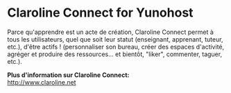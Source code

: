 # Claroline Connect for Yunohost #

Parce qu'apprendre est un acte de création, Claroline Connect permet à tous les utilisateurs, quel que soit leur statut (enseignant, apprenant, tuteur, etc.), d'être actifs ! (personnaliser son bureau, créer des espaces d'activité, agréger et produire des ressources... et bientôt, "liker", commenter, taguer, etc.).

**Plus d'information sur Claroline Connect:**    
http://www.claroline.net
